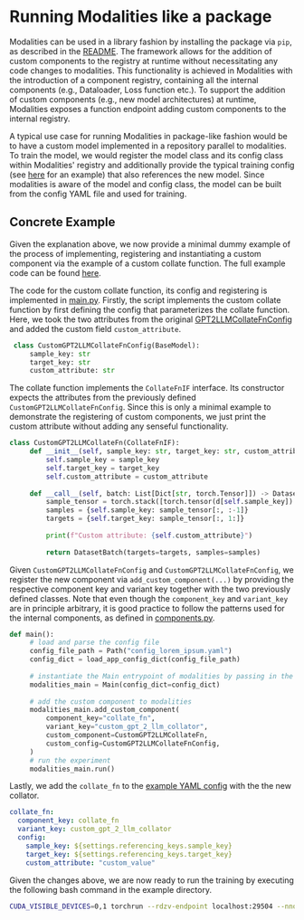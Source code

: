 # Running Modalities like a package

Modalities can be used in a library fashion by installing the package via `pip`, as described in the [README](https://github.com/Modalities/modalities?tab=readme-ov-file#installation). The framework allows for the addition of custom components to the registry at runtime without necessitating any code changes to modalities. This functionality is achieved in Modalities with the introduction of a component registry, containing all the internal components (e.g., Dataloader, Loss function etc.). To support the addition of custom components (e.g., new model architectures) at runtime, Modalities exposes a function endpoint adding custom components to the internal registry. 

A  typical use case for running Modalities in package-like fashion would be to have a custom model implemented in a repository parallel to modalities. To train the model, we would register the model class and its config class  within Modalities' registry and additionally provide the typical training config (see [here](https://github.com/Modalities/modalities/blob/main/examples/getting_started/example_config.yaml) for an example) that also references the new model. Since modalities is aware of the model and config class, the model can be built from the config YAML file and used for training.

## Concrete Example

Given the explanation above, we now provide a minimal dummy example of the process of implementing, registering and instantiating a custom component via the example of a custom collate function. 
The full example code can be found [here](https://github.com/Modalities/modalities/tree/hierarchical_instantiation/examples/library_usage).

The code for the custom collate function, its config and registering is implemented in 
[main.py](https://github.com/Modalities/modalities/blob/hierarchical_instantiation/examples/library_usage/main.py). Firstly, the script implements the custom collate function by first defining the config that parameterizes the collate function. Here, we took the two attributes from the original [GPT2LLMCollateFnConfig]() and added the custom field `custom_attribute`.

```python
 class CustomGPT2LLMCollateFnConfig(BaseModel): 
     sample_key: str 
     target_key: str 
     custom_attribute: str 
```

The collate function implements the `CollateFnIF` interface. Its constructor expects the attributes from the previously defined `CustomGPT2LLMCollateFnConfig`. Since this is only a minimal example to demonstrate the registering of custom components, we just print the custom attribute without adding any senseful functionality. 

```python
class CustomGPT2LLMCollateFn(CollateFnIF): 
     def __init__(self, sample_key: str, target_key: str, custom_attribute: str): 
         self.sample_key = sample_key 
         self.target_key = target_key 
         self.custom_attribute = custom_attribute 
  
     def __call__(self, batch: List[Dict[str, torch.Tensor]]) -> DatasetBatch: 
         sample_tensor = torch.stack([torch.tensor(d[self.sample_key]) for d in batch]) 
         samples = {self.sample_key: sample_tensor[:, :-1]} 
         targets = {self.target_key: sample_tensor[:, 1:]} 
  
         print(f"Custom attribute: {self.custom_attribute}") 
  
         return DatasetBatch(targets=targets, samples=samples)
```

Given `CustomGPT2LLMCollateFnConfig` and `CustomGPT2LLMCollateFnConfig`, we register the new component via `add_custom_component(...)` by providing the respective component key and variant key together with the two previously defined classes. Note that even though the `component_key` and `variant_key` are in principle arbitrary, it is good practice to follow the patterns used for the internal components, as defined in [components.py](https://github.com/Modalities/modalities/blob/hierarchical_instantiation/src/modalities/registry/components.py#L64).

```python
def main(): 
     # load and parse the config file 
     config_file_path = Path("config_lorem_ipsum.yaml") 
     config_dict = load_app_config_dict(config_file_path) 
  
     # instantiate the Main entrypoint of modalities by passing in the config 
     modalities_main = Main(config_dict=config_dict) 
  
     # add the custom component to modalities 
     modalities_main.add_custom_component( 
         component_key="collate_fn", 
         variant_key="custom_gpt_2_llm_collator", 
         custom_component=CustomGPT2LLMCollateFn, 
         custom_config=CustomGPT2LLMCollateFnConfig, 
     ) 
     # run the experiment 
     modalities_main.run() 
```

Lastly, we add the `collate_fn` to the [example YAML config](https://github.com/Modalities/modalities/blob/hierarchical_instantiation/examples/library_usage/config_lorem_ipsum.yaml) with the the new collator.
```yaml
collate_fn:  
  component_key: collate_fn
  variant_key: custom_gpt_2_llm_collator
  config:
    sample_key: ${settings.referencing_keys.sample_key}
    target_key: ${settings.referencing_keys.target_key}
    custom_attribute: "custom_value"
```

Given the changes above, we are now ready to run the training by executing the following bash command in the example directory.
```sh
CUDA_VISIBLE_DEVICES=0,1 torchrun --rdzv-endpoint localhost:29504 --nnodes 1 --nproc_per_node 2 main.py
```


